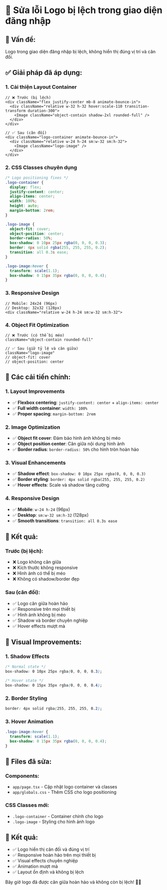 # 🔧 Sửa lỗi Logo bị lệch trong giao diện đăng nhập

## 🐛 **Vấn đề:**
Logo trong giao diện đăng nhập bị lệch, không hiển thị đúng vị trí và cân đối.

## ✅ **Giải pháp đã áp dụng:**

### **1. Cải thiện Layout Container**
```tsx
// ❌ Trước (bị lệch)
<div className="flex justify-center mb-8 animate-bounce-in">
  <div className="relative w-32 h-32 hover:scale-110 transition-transform duration-300">
    <Image className="object-contain shadow-2xl rounded-full" />
  </div>
</div>

// ✅ Sau (cân đối)
<div className="logo-container animate-bounce-in">
  <div className="relative w-24 h-24 sm:w-32 sm:h-32">
    <Image className="logo-image" />
  </div>
</div>
```

### **2. CSS Classes chuyên dụng**
```css
/* Logo positioning fixes */
.logo-container {
  display: flex;
  justify-content: center;
  align-items: center;
  width: 100%;
  height: auto;
  margin-bottom: 2rem;
}

.logo-image {
  object-fit: cover;
  object-position: center;
  border-radius: 50%;
  box-shadow: 0 10px 25px rgba(0, 0, 0, 0.3);
  border: 4px solid rgba(255, 255, 255, 0.2);
  transition: all 0.3s ease;
}

.logo-image:hover {
  transform: scale(1.1);
  box-shadow: 0 15px 35px rgba(0, 0, 0, 0.4);
}
```

### **3. Responsive Design**
```tsx
// Mobile: 24x24 (96px)
// Desktop: 32x32 (128px)
<div className="relative w-24 h-24 sm:w-32 sm:h-32">
```

### **4. Object Fit Optimization**
```tsx
// ❌ Trước (có thể bị méo)
className="object-contain rounded-full"

// ✅ Sau (giữ tỷ lệ và căn giữa)
className="logo-image"
// object-fit: cover
// object-position: center
```

## 🎯 **Các cải tiến chính:**

### **1. Layout Improvements**
- ✅ **Flexbox centering**: `justify-content: center` + `align-items: center`
- ✅ **Full width container**: `width: 100%`
- ✅ **Proper spacing**: `margin-bottom: 2rem`

### **2. Image Optimization**
- ✅ **Object fit cover**: Đảm bảo hình ảnh không bị méo
- ✅ **Object position center**: Căn giữa nội dung hình ảnh
- ✅ **Border radius**: `border-radius: 50%` cho hình tròn hoàn hảo

### **3. Visual Enhancements**
- ✅ **Shadow effect**: `box-shadow: 0 10px 25px rgba(0, 0, 0, 0.3)`
- ✅ **Border styling**: `border: 4px solid rgba(255, 255, 255, 0.2)`
- ✅ **Hover effects**: Scale và shadow tăng cường

### **4. Responsive Design**
- ✅ **Mobile**: `w-24 h-24` (96px)
- ✅ **Desktop**: `sm:w-32 sm:h-32` (128px)
- ✅ **Smooth transitions**: `transition: all 0.3s ease`

## 📱 **Kết quả:**

### **Trước (bị lệch):**
- ❌ Logo không căn giữa
- ❌ Kích thước không responsive
- ❌ Hình ảnh có thể bị méo
- ❌ Không có shadow/border đẹp

### **Sau (cân đối):**
- ✅ Logo căn giữa hoàn hảo
- ✅ Responsive trên mọi thiết bị
- ✅ Hình ảnh không bị méo
- ✅ Shadow và border chuyên nghiệp
- ✅ Hover effects mượt mà

## 🎨 **Visual Improvements:**

### **1. Shadow Effects**
```css
/* Normal state */
box-shadow: 0 10px 25px rgba(0, 0, 0, 0.3);

/* Hover state */
box-shadow: 0 15px 35px rgba(0, 0, 0, 0.4);
```

### **2. Border Styling**
```css
border: 4px solid rgba(255, 255, 255, 0.2);
```

### **3. Hover Animation**
```css
.logo-image:hover {
  transform: scale(1.1);
  box-shadow: 0 15px 35px rgba(0, 0, 0, 0.4);
}
```

## 📁 **Files đã sửa:**

### **Components:**
- `app/page.tsx` - Cập nhật logo container và classes
- `app/globals.css` - Thêm CSS cho logo positioning

### **CSS Classes mới:**
- `.logo-container` - Container chính cho logo
- `.logo-image` - Styling cho hình ảnh logo

## 🚀 **Kết quả:**
- ✅ Logo hiển thị cân đối và đúng vị trí
- ✅ Responsive hoàn hảo trên mọi thiết bị
- ✅ Visual effects chuyên nghiệp
- ✅ Animation mượt mà
- ✅ Layout ổn định và không bị lệch

Bây giờ logo đã được căn giữa hoàn hảo và không còn bị lệch! 🎯✨
